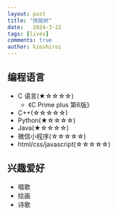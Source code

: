 ```yaml
---
layout: post
title: "技能树"
date:   2024-3-22
tags: [lives]
comments: true
author: kioshiroi
---
```

## 编程语言
- C 语言(★☆☆☆☆)
    - 《C Prime plus 第6版》
- C++(☆☆☆☆☆)
- Python(★☆☆☆☆)
- Java(★☆☆☆☆)
- 微信小程序(☆☆☆☆☆)
- html/css/javascript(☆☆☆☆☆)


## 兴趣爱好
- 唱歌
- 绘画
- 诗歌

